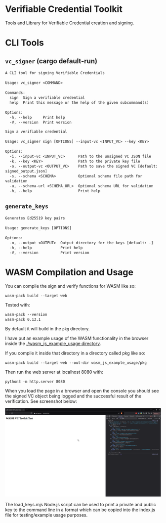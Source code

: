 # Verifiable Credential Toolkit

Tools and Library for Verifiable Credential creation and signing.

# CLI Tools

## `vc_signer` (cargo default-run)

```
A CLI tool for signing Verifiable Credentials

Usage: vc_signer <COMMAND>

Commands:
  sign  Sign a verifiable credential
  help  Print this message or the help of the given subcommand(s)

Options:
  -h, --help     Print help
  -V, --version  Print version
```

```
Sign a verifiable credential

Usage: vc_signer sign [OPTIONS] --input-vc <INPUT_VC> --key <KEY>

Options:
  -i, --input-vc <INPUT_VC>      Path to the unsigned VC JSON file
  -k, --key <KEY>                Path to the private key file
  -o, --output-vc <OUTPUT_VC>    Path to save the signed VC [default: signed_output.json]
  -s, --schema <SCHEMA>          Optional schema file path for validation
  -u, --schema-url <SCHEMA_URL>  Optional schema URL for validation
  -h, --help                     Print help
```

## `generate_keys`

```
Generates Ed25519 key pairs

Usage: generate_keys [OPTIONS]

Options:
  -o, --output <OUTPUT>  Output directory for the keys [default: .]
  -h, --help             Print help
  -V, --version          Print version
```

# WASM Compilation and Usage

You can compile the sign and verify functions for WASM like so:

```
wasm-pack build --target web
```

Tested with:

```
wasm-pack --version
wasm-pack 0.13.1
```

By default it will build in the `pkg` directory.

I have put an example usage of the WASM functionality in the browser inside the [./wasm_js_example_usage directory](./wasm_js_example_usage). 

If you compile it inside that directory in a directory called pkg like so:

```
wasm-pack build --target web --out-dir wasm_js_example_usage/pkg
```

Then run the web server at localhost 8080 with:

```
python3 -m http.server 8080
```

When you load the page in a browser and open the console you should see the signed VC object being logged and the successful result of the verification. See screenshot below:

![Screenshot showing example web page and console logs](./wasm_js_example_usage/screenshot.png)

The load_keys.mjs Node.js script can be used to print a private and public key to the command line in a format which can be copied into the index.js file for testing/example usage purposes.